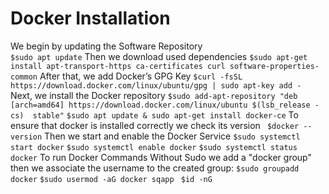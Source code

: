 # Docker Installation
We begin by updating the Software Repository </br>
`$sudo apt update`
Then we download used dependencies
`$sudo apt-get install apt-transport-https ca-certificates curl software-properties-common`
After that, we add Docker’s GPG Key
`$curl -fsSL https://download.docker.com/linux/ubuntu/gpg | sudo apt-key add -`
Next, we install the Docker repository
`$sudo add-apt-repository "deb [arch=amd64] https://download.docker.com/linux/ubuntu $(lsb_release -cs)  stable"`
`$sudo apt update & sudo apt-get install docker-ce`
To ensure that docker is installed correctly we check its version
` $docker --version`
Then we start and enable the Docker Service
`$sudo systemctl start docker`
`$sudo systemctl enable docker`
`$sudo systemctl status docker`
To run Docker Commands Without Sudo we add a "docker group" then we associate the username to the created group:
`$sudo groupadd docker`
`$sudo usermod -aG docker sqapp`
` $id -nG`
